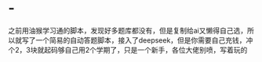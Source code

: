 # -
之前用油猴学习通的脚本，发现好多题库都没有，但是复制给ai又懒得自己选，所以就写了一个简易的自动答题脚本，接入了deepseek，但是你需要自己充钱，冲个2，3块就起码够自己用2个学期了，只是一个新手，各位大佬别喷，写着玩的
